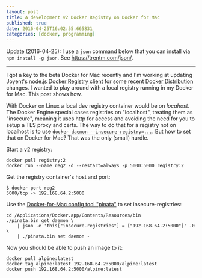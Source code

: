 ```yaml
---
layout: post
title: A development v2 Docker Registry on Docker for Mac
published: true
date: 2016-04-25T16:02:55.665831
categories: [docker, programming]
---
```


Update (2016-04-25): I use a `json` command below that you can install via
`npm install -g json`. See <https://trentm.com/json/>.

---

I got a key to the beta Docker for Mac recently and I'm working at updating
Joyent's [node.js Docker Registry client](https://github.com/joyent/node-docker-registry-client)
for some recent [Docker Distribution](https://github.com/docker/distribution)
changes. I wanted to play around with a local registry running in my Docker
for Mac. This post shows how.

With Docker on Linux a local dev registry container would be on *locahost*.
The Docker Engine special cases registries on "localhost", treating them
as "insecure", meaning it uses http for access and avoiding the need for you
to setup a TLS proxy and certs. The way to do that for a registry not on
localhost is to use [`docker daemon
--insecure-registry=...`](https://docs.docker.com/engine/reference/commandline/daemon/#insecure-registries).
But how to set that on Docker for Mac? That was the only (small) hurdle.


Start a v2 registry:

    docker pull registry:2
    docker run --name reg2 -d --restart=always -p 5000:5000 registry:2

Get the registry container's host and port:

    $ docker port reg2
    5000/tcp -> 192.168.64.2:5000

Use the [Docker-for-Mac config tool
"pinata"](https://beta.docker.com/docs/mac/experiment/) to set
insecure-registries:

    cd /Applications/Docker.app/Contents/Resources/bin
    ./pinata.bin get daemon \
        | json -e 'this["insecure-registries"] = ["192.168.64.2:5000"]' -0 \
        | ./pinata.bin set daemon -

Now you should be able to push an image to it:

    docker pull alpine:latest
    docker tag alpine:latest 192.168.64.2:5000/alpine:latest
    docker push 192.168.64.2:5000/alpine:latest
